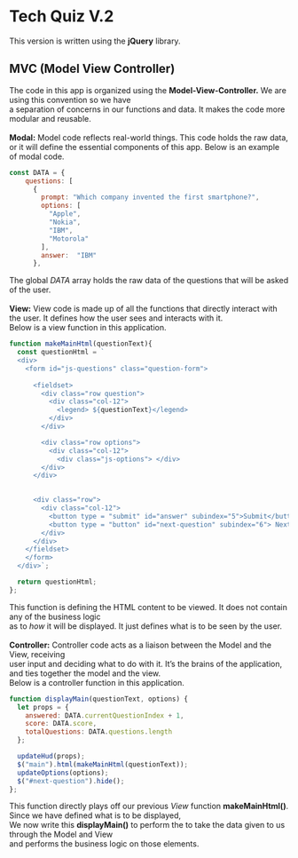 # Tech Quiz V.2
This version is written using the <b>jQuery</b> library.

## MVC (Model View Controller)
The code in this app is organized using the <strong>Model-View-Controller.</strong> We are using this convention so we have <br>
a separation of concerns in our functions and data. It makes the code more modular and reusable. <br>
<br>
<strong>Modal:</strong> Model code reflects real-world things. This code holds the raw data, <br>
or it will define the essential components of this app. Below is an example of modal code. <br>
```JavaScript
const DATA = {
    questions: [
      {
        prompt: "Which company invented the first smartphone?",
        options: [
          "Apple",
          "Nokia",
          "IBM",
          "Motorola"
        ],
        answer:  "IBM"
      },
```
The global *DATA* array holds the raw data of the questions that will be asked of the user. <br>
<br>
<strong>View:</strong> View code is made up of all the functions that directly interact with the user. It defines how the user sees and interacts with it.<br>
Below is a view function in this application.
```JavaScript
function makeMainHtml(questionText){
  const questionHtml = `
  <div>
    <form id="js-questions" class="question-form">
      
      <fieldset>
        <div class="row question">
          <div class="col-12">
            <legend> ${questionText}</legend>
          </div>
        </div>

        <div class="row options">
          <div class="col-12">
            <div class="js-options"> </div>
        </div>
      </div>
    

      <div class="row">
        <div class="col-12">
          <button type = "submit" id="answer" subindex="5">Submit</button>
          <button type = "button" id="next-question" subindex="6"> Next</button>
        </div>
      </div>
    </fieldset>
    </form>
  </div>`;

  return questionHtml;
};
```
This function is defining the HTML content to be viewed. It does not contain any of the business logic <br>
as to *how* it will be displayed. It just defines what is to be seen by the user.<br>
<br>
<strong>Controller:</strong> Controller code acts as a liaison between the Model and the View, receiving <br> user input and deciding what to do with it. It’s the brains of the application, and ties together the model and the view. <br>
Below is a controller function in this application. <br>
```JavaScript
function displayMain(questionText, options) {
  let props = {
    answered: DATA.currentQuestionIndex + 1,
    score: DATA.score,
    totalQuestions: DATA.questions.length
  };

  updateHud(props);
  $("main").html(makeMainHtml(questionText));
  updateOptions(options);
  $("#next-question").hide();
};
```
This function directly plays off our previous *View* function <b>makeMainHtml()</b>. Since we have defined what is to be displayed, <br>
We now write this <b>displayMain()</b> to perform the to take the data given to us through the Model and View <br>
and performs the business logic on those elements.
